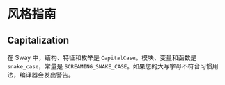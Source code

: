 # 风格指南

## Capitalization

<!-- This section should explain the capitalization style guide -->
<!-- cap:example:start -->
在 Sway 中，结构、特征和枚举是 `CapitalCase`。模块、变量和函数是 `snake_case`，常量是 `SCREAMING_SNAKE_CASE`。如果您的大写字母不符合习惯用法，编译器会发出警告。
<!-- cap:example:end -->
